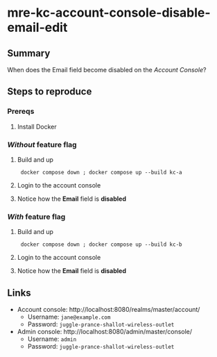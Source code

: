 # mre-kc-account-console-disable-email-edit

## Summary

When does the Email field become disabled on the _Account Console_?

## Steps to reproduce

### Prereqs

1. Install Docker

### _Without_ feature flag

1. Build and up

        docker compose down ; docker compose up --build kc-a

1. Login to the account console
1. Notice how the **Email** field is **disabled**

### _With_ feature flag

1. Build and up

        docker compose down ; docker compose up --build kc-b

1. Login to the account console
1. Notice how the **Email** field is **disabled**

## Links

- Account console: http://localhost:8080/realms/master/account/
    - Username: `jane@example.com`
    - Password: `juggle-prance-shallot-wireless-outlet`
- Admin console: http://localhost:8080/admin/master/console/
    - Username: `admin`
    - Password: `juggle-prance-shallot-wireless-outlet`
